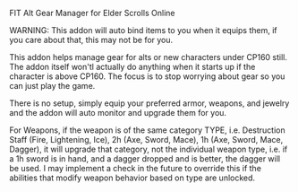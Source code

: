 FIT Alt Gear Manager for Elder Scrolls Online

WARNING: This addon will auto bind items to you when it equips them, if you care about that, this may not be for you.

This addon helps manage gear for alts or new characters under CP160 still. The addon itself won'tl actually do anything when it starts up if the character is above CP160. The focus is to stop worrying about gear so you can just play the game. 

There is no setup, simply equip your preferred armor, weapons, and jewelry and the addon will auto monitor and upgrade them for you.

For Weapons, if the weapon is of the same category TYPE, i.e. Destruction Staff (Fire, Lightening, Ice), 2h (Axe, Sword, Mace), 1h (Axe, Sword, Mace, Dagger), it will upgrade that category, not the individual weapon type, i.e. if a 1h sword is in hand, and a dagger dropped and is better, the dagger will be used. I may implement a check in the future to override this if the abilities that modify weapon behavior based on type are unlocked.